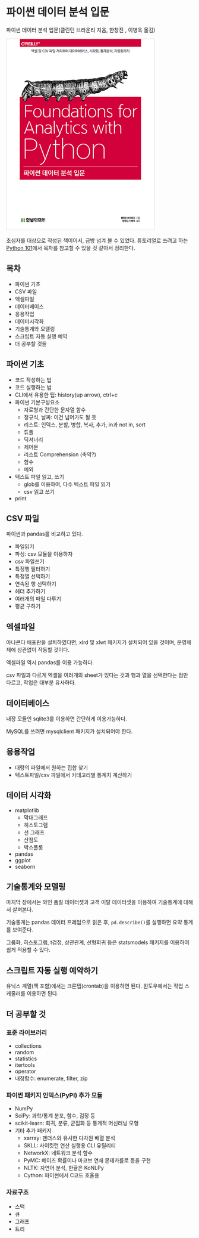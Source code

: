 # 파이썬 데이터 분석 입문

파이썬 데이터 분석 입문(클린턴 브라운리 지음, 한창진 , 이병욱 옮김)

![책 표지](images/Foundations-for-Analytics-with-Python-kr-cover.jpg)

초심자를 대상으로 작성된 책이어서, 금방 넘겨 볼 수 있었다. 튜토리얼로 쓰려고 하는 [Python 101](https://code.taegon.kr/python101)에서 목차를 참고할 수 있을 것 같아서 정리한다.

## 목차

* 파이썬 기초
* CSV 파일
* 엑셀파일
* 데이터베이스
* 응용작업
* 데이터시각화
* 기술통계와 모델링
* 스크립트 자동 실행 예약
* 더 공부할 것들

## 파이썬 기초

* 코드 작성하는 법
* 코드 실행하는 법
* CLI에서 유용한 팁: history(up arrow), ctrl+c
* 파이썬 기본구성요소
  * 자료형과 간단한 문자열 함수
  * 정규식, 날짜: 이건 넘어가도 될 듯
  * 리스트: 인덱스, 분할, 병합, 복사, 추가, in과 not in, sort
  * 튜플
  * 딕셔너리
  * 제어문
  * 리스트 Comprehension (축약?)
  * 함수
  * 예외
* 텍스트 파일 읽고, 쓰기
  * glob를 이용하여, 다수 텍스트 파일 읽기
  * csv 읽고 쓰기
* print

## CSV 파일

파이썬과 pandas를 비교하고 있다.

* 파일읽기
* 파싱: csv 모듈을 이용하자
* csv 파일쓰기
* 특정행 필터하기
* 특정열 선택하기
* 연속된 행 선택하기
* 헤더 추가하기
* 여러개의 파일 다루기
* 평균 구하기

## 엑셀파일

아나콘다 배포판을 설치하였다면, xlrd 및 xlwt 패키지가 설치되어 있을 것이며, 운영체제에 상관없이 작동할 것이다.

엑셀파일 역시 pandas를 이용 가능하다.

csv 파일과 다르게 엑셀을 여러개의 sheet가 있다는 것과 행과 열을 선택한다는 점만 다르고, 작업은 대부분 유사하다.

## 데이터베이스

내장 모듈인 sqlite3를 이용하면 간단하게 이용가능하다.

MySQL를 쓰려면 mysqlclient 패키지가 설치되어야 한다.

## 응용작업

* 대량의 파일에서 원하는 집합 찾기
* 텍스트파일/csv 파일에서 카테고리별 통계치 계산하기

## 데이터 시각화

* matplotlib
  * 막대그래프
  * 히스토그램
  * 선 그래프
  * 산점도
  * 박스플롯
* pandas
* ggplot
* seaborn

## 기술통계와 모델링

마지막 장에서는 와인 품질 데이터셋과 고객 이탈 데이터셋을 이용하여 기술통계에 대해서 살펴본다.

기술통게는 pandas 데이터 프레임으로 읽은 후, `pd.describe()`를 실행하면 요약 통계를 보여준다.

그룹화, 히스토그램, t검정, 상관관계, 선형회귀 등은 statsmodels 패키지를 이용하여 쉽게 적용할 수 있다.

## 스크립트 자동 실행 예약하기

유닉스 계열(맥 포함)에서는 크론탭(crontab)을 이용하면 된다. 윈도우에서는 작업 스케줄러를 이용하면 된다.

## 더 공부할 것

### 표준 라이브러리

* collections
* random
* statistics
* itertools
* operator
* 내장함수: enumerate, filter, zip

### 파이썬 패키지 인덱스(PyPI) 추가 모듈

* NumPy
* SciPy: 과학/통계 분포, 함수, 검정 등
* scikit-learn: 회귀, 분류, 군집화 등 통계적 머신러닝 모형
* 기타 추가 패키지
  * xarray: 팬더스와 유사한 다차원 배열 분석
  * SKLL: 사이킷런 연산 실행용 CLI 유틸리티
  * NetworkX: 네트워크 분석 함수
  * PyMC: 베이즈 확률이나 마코브 연쇄 몬테카를로 등을 구현
  * NLTK: 자연어 분석, 한글은 KoNLPy
  * Cython: 파이썬에서 C코드 호율용

### 자료구조

* 스택
* 큐
* 그래프
* 트리
